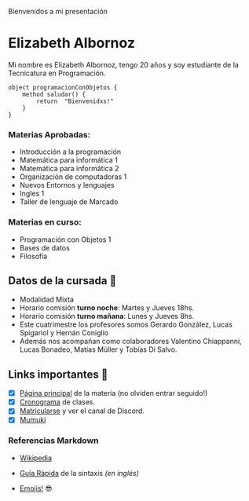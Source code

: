 Bienvenidos a mi presentación
# Elizabeth Albornoz

Mi nombre es Elizabeth Albornoz, tengo 20 años y soy estudiante de la Tecnicatura en Programación.
![]()


```
object programacionConObjetos { 
    method saludar() { 
        return  "Bienvenidxs!" 
    }
}
```

### Materias Aprobadas:
* Introducción a la programación
* Matemática para informática 1
* Matemática para informática 2
* Organización de computadoras 1
* Nuevos Entornos y lenguajes
* Ingles 1
* Taller de lenguaje de Marcado

### Materias en curso:
* Programación con Objetos 1
* Bases de datos
* Filosofía


## Datos de la cursada :book:
* Modalidad Mixta
* Horario comisión **turno noche**: Martes y Jueves 18hs.
* Horario comisión **turno mañana**: Lunes y Jueves 8hs.
* Este cuatrimestre los profesores somos Gerardo González, Lucas Spigariol y Hernán Coniglio
* Además nos acompañan como colaboradores Valentino Chiappanni, Lucas Bonadeo, Matías Müller y Tobías Di Salvo.

## Links importantes :monocle_face:
- [x] [Página principal](https://obj1-unahur.github.io/) de la materia (no olviden entrar seguido!) 
- [x] [Cronograma](https://docs.google.com/spreadsheets/d/1sZLzv_JN1kZeS35DMAUPCQhrWjenc_-VqbywLGje3B4/edit?usp=sharing) de clases.
- [x] [Matricularse](https://discord.gg/dkTB8wff) y ver el canal de Discord.
- [x] [Mumuki](https://mumuki.io/unahur-obj1)

### Referencias Markdown 
* [Wikipedia](https://es.wikipedia.org/wiki/Markdown)

* [Guía Ràpida](https://greg.schueler.us/doc/markdown.txt) de la sintaxis _(en inglés)_

* [Emojis!](https://github.com/ikatyang/emoji-cheat-sheet/blob/master/README.md) :sunglasses:
